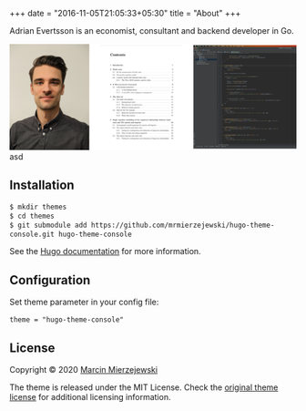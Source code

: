 +++
date = "2016-11-05T21:05:33+05:30"
title = "About"
+++

Adrian Evertsson is an economist, consultant and backend developer in Go. 

<!-- ![Console](https://github.com/mrmierzejewski/hugo-theme-console/blob/master/images/preview.png?raw=true) -->
![Console](profile/lvprofile.png) asd

## Installation

```
$ mkdir themes
$ cd themes
$ git submodule add https://github.com/mrmierzejewski/hugo-theme-console.git hugo-theme-console
```
    
See the [Hugo documentation](https://gohugo.io/themes/installing/) for more information.

## Configuration

Set theme parameter in your config file:

```
theme = "hugo-theme-console"
```

## License

Copyright © 2020 [Marcin Mierzejewski](https://mrmierzejewski.com/)

The theme is released under the MIT License. Check the [original theme license](https://github.com/panr/hugo-theme-terminal/blob/master/LICENSE.md) for additional licensing information.
